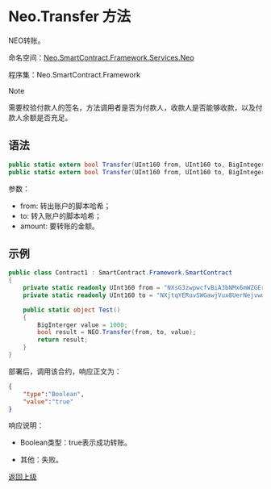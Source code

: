 # Neo.Transfer 方法

NEO转账。

命名空间：[Neo.SmartContract.Framework.Services.Neo](../../neo.md)

程序集：Neo.SmartContract.Framework

> [!Note]
>
> 需要校验付款人的签名，方法调用者是否为付款人，收款人是否能够收款，以及付款人余额是否充足。

## 语法

```c#
public static extern bool Transfer(UInt160 from, UInt160 to, BigInteger amount);
public static extern bool Transfer(UInt160 from, UInt160 to, BigInteger amount, object data);
```

参数：

- from: 转出账户的脚本哈希；
- to: 转入账户的脚本哈希；
- amount: 要转账的金额。

## 示例

```c#
public class Contract1 : SmartContract.Framework.SmartContract
{
    private static readonly UInt160 from = "NXsG3zwpwcfvBiA3bNMx6mWZGEro9ZqTqM".ToScriptHash();
    private static readonly UInt160 to = "NXjtqYERuvSWGawjVux8UerNejvwdYg7eE".ToScriptHash();

    public static object Test()
    {
        BigInterger value = 1000;
        bool result = NEO.Transfer(from, to, value);
        return result;
    }
}
```
部署后，调用该合约，响应正文为：

```json
{
	"type":"Boolean",
	"value":"true"
}
```

响应说明：

- Boolean类型：true表示成功转账。

- 其他：失败。

[返回上级](../Neo.md)